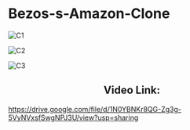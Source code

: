 # Bezos-s-Amazon-Clone

![C1](https://github.com/sarthakkarora/Bezos-s-Amazon-Clone/assets/130503783/d46413bb-cfde-4717-8d47-9e34404f16ab)

![C2](https://github.com/sarthakkarora/Bezos-s-Amazon-Clone/assets/130503783/3562e7bc-f13b-440f-822c-e371dc8eb558)

![C3](https://github.com/sarthakkarora/Bezos-s-Amazon-Clone/assets/130503783/8f924ecc-df46-402f-8e93-2f3f636f4e31)


<center>

## **Video Link:**

</center>

https://drive.google.com/file/d/1N0YBNKr8QG-Zg3g-5VyNVxsfSwgNPJ3U/view?usp=sharing
